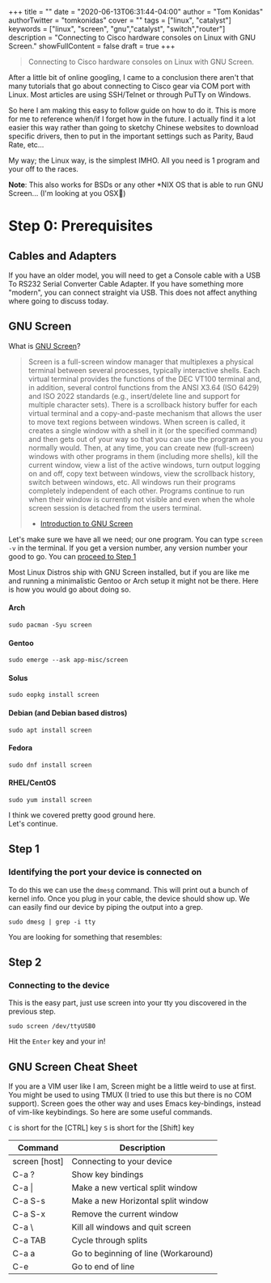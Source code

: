 +++
title = ""
date = "2020-06-13T06:31:44-04:00"
author = "Tom Konidas"
authorTwitter = "tomkonidas"
cover = ""
tags = ["linux", "catalyst"]
keywords = ["linux", "screen", "gnu","catalyst", "switch","router"]
description = "Connecting to Cisco hardware consoles on Linux with GNU Screen."
showFullContent = false
draft = true
+++

> Connecting to Cisco hardware consoles on Linux with GNU Screen.

After a little bit of online googling, I came to a conclusion there aren't
that many tutorials that go about connecting to Cisco gear via COM port with Linux.
Most articles are using SSH/Telnet or through PuTTy on Windows.

So here I am making this easy to follow guide on how to do it.
This is more for me to reference when/if I forget how in the future.
I actually find it a lot easier this way rather than going to sketchy Chinese
websites to download specific drivers, then to put in the important settings such
as Parity, Baud Rate, etc...

My way; the Linux way, is the simplest IMHO.
All you need is 1 program and your off to the races.

**Note**: This also works for BSDs or any other \*NIX OS that is able to run GNU Screen... (I'm looking at you OSX🧐)

# Step 0: Prerequisites

## Cables and Adapters

If you have an older model, you will need to get a Console cable with a USB To RS232 Serial Converter Cable Adapter.
If you have something more "modern", you can connect straight via USB. This does not affect anything where going to discuss today.

## GNU Screen

What is [GNU Screen](https://www.gnu.org/software/screen/)?

> Screen is a full-screen window manager that multiplexes a physical terminal between several processes, typically interactive shells. Each virtual terminal provides the functions of the DEC VT100 terminal and, in addition, several control functions from the ANSI X3.64 (ISO 6429) and ISO 2022 standards (e.g., insert/delete line and support for multiple character sets). There is a scrollback history buffer for each virtual terminal and a copy-and-paste mechanism that allows the user to move text regions between windows. When screen is called, it creates a single window with a shell in it (or the specified command) and then gets out of your way so that you can use the program as you normally would. Then, at any time, you can create new (full-screen) windows with other programs in them (including more shells), kill the current window, view a list of the active windows, turn output logging on and off, copy text between windows, view the scrollback history, switch between windows, etc. All windows run their programs completely independent of each other. Programs continue to run when their window is currently not visible and even when the whole screen session is detached from the users terminal.
>
> - [Introduction to GNU Screen](https://www.gnu.org/software/screen/)

Let's make sure we have all we need; our one program.
You can type `screen -v` in the terminal. If you get a version number, any version number your good to go.
You can [proceed to Step 1](#step-1)

Most Linux Distros ship with GNU Screen installed, but if you are like me and running a minimalistic Gentoo or Arch setup it might not be there.
Here is how you would go about doing so.

#### Arch

`sudo pacman -Syu screen`

#### Gentoo

`sudo emerge --ask app-misc/screen`

#### Solus

`sudo eopkg install screen`

#### Debian (and Debian based distros)

`sudo apt install screen`

#### Fedora

`sudo dnf install screen`

#### RHEL/CentOS

`sudo yum install screen`

I think we covered pretty good ground here.  
Let's continue.

## Step 1

### Identifying the port your device is connected on

To do this we can use the `dmesg` command. This will print out a bunch of kernel info.
Once you plug in your cable, the device should show up. We can easily find our device
by piping the output into a grep.

`sudo dmesg | grep -i tty`

You are looking for something that resembles:

## Step 2

### Connecting to the device

This is the easy part, just use screen into your tty you discovered in the previous step.

`sudo screen /dev/ttyUSB0`

Hit the `Enter` key and your in!

## GNU Screen Cheat Sheet

If you are a VIM user like I am, Screen might be a little weird to use at first.
You might be used to using TMUX (I tried to use this but there is no COM support).
Screen goes the other way and uses Emacs key-bindings, instead of vim-like keybindings.
So here are some useful commands.

`C` is short for the [CTRL] key
`S` is short for the [Shift] key

| Command       | Description                          |
| ------------- | ------------------------------------ |
| screen [host] | Connecting to your device            |
| C-a ?         | Show key bindings                    |
| C-a \|        | Make a new vertical split window     |
| C-a S-s       | Make a new Horizontal split window   |
| C-a S-x       | Remove the current window            |
| C-a \         | Kill all windows and quit screen     |
| C-a TAB       | Cycle through splits                 |
| C-a a         | Go to beginning of line (Workaround) |
| C-e           | Go to end of line                    |
